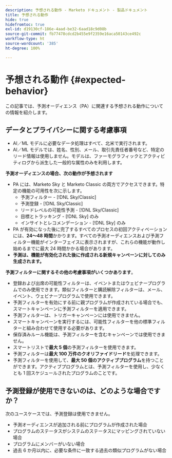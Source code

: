 ```yaml
---
description: 予想される動作 - Marketo ドキュメント - 製品ドキュメント
title: 予想される動作
hide: true
hidefromtoc: true
exl-id: d19130cf-186e-4aad-be32-6aad18c9d08b
source-git-commit: fb77478cdcd2b455e9f2359e16aca50143ce492c
workflow-type: ht
source-wordcount: '385'
ht-degree: 100%

---
```


# 予想される動作 {#expected-behavior}

この記事では、予測オーディエンス（PA）に関連する予想される動作についての情報を紹介します。

## データとプライバシーに関する考慮事項

* AI／ML モデルに必要なデータ処理はすべて、北米で実行されます。
* AI／ML モデルでは、姓名、性別、メール、取引先責任者番号など、特定のリード情報は使用しません。モデルは、ファーモグラフィックとアクティビティログから派生した一般的な属性のみを利用します。

**予測オーディエンスの場合、次の動作が予想されます**

* PA には、Marketo Sky と Marketo Classic の両方でアクセスできます。特定の機能の可用性を次に示します。
   * 予測フィルター - [!DNL Sky/Classic]
   * 予測登録 - [!DNL Sky/Classic]
   * リードレベルの可能性予測 - [!DNL Sky/Classic]
   * 目標とトラッキング - [!DNL Sky] のみ
   * インサイトとレコメンデーション - [!DNL Sky] のみ
* PA が有効になった後に完了するすべてのプロセスの初回アクティベーションには、**24～48 時間**&#x200B;かかります。すべての予測オーディエンスおよび予測フィルター機能がインターフェイスに表示されますが、これらの機能が動作し始めるまでに最大 24 時間かかる場合があります。
* **予測は、機能が有効化された後に作成される新規キャンペーンに対してのみ生成されます。**

**予測フィルターに関するその他の考慮事項がいくつかあります**。

* 登録および出席の可能性フィルターは、イベントまたはウェビナープログラムでのみ使用できます。類似フィルターと購読解除フィルターは、メール、イベント、ウェビナープログラムで使用できます。
* 予測フィルターを有効にする前に親プログラムが作成されている場合でも、スマートキャンペーンに予測フィルターを適用できます。
* 予測フィルターは、トリガーキャンペーンには使用できません。
* スマートキャンペーンを実行するには、可能性フィルターを他の標準フィルターと組み合わせて使用する必要があります。
* 保存済みルール機能は、予測フィルターを含むキャンペーンでは使用できません。
* スマートリストで&#x200B;**最大 5 個**&#x200B;の予測フィルターを使用できます。
* 予測フィルターは&#x200B;**最大 100 万件のクオリファイドリード**&#x200B;を処理できます。
* 予測フィルターを使用して、**最大 50 個のアクティブプログラム**&#x200B;を持つことができます。アクティブプログラムとは、予測フィルターを使用し、少なくとも 1 回スケジュールされたプログラムのことです。

## 予測登録が使用できないのは、どのような場合ですか？

次のユースケースでは、予測登録は使用できません。

* 予測オーディエンスが追加される前にプログラムが作成された場合
* プログラムのステータスがシステムのステータスにマッピングされていない場合
* プログラムにメンバーがいない場合
* 過去 6 か月以内に、必要な条件に一致する過去の類似プログラムがない場合
